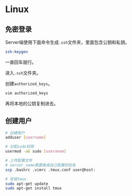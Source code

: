 # Linux

## 免密登录

Server端使用下面命令生成`.ssh`文件夹，里面包含公钥和私钥。

```bash
ssh-keygen
```

一直回车就行。

进入`.ssh`文件夹。

创建`authorized_keys`。

```bash
vim authorized_keys
```

再将本地的公钥复制进去。

## 创建用户

```bash
# 创建用户
adduser [username]

# 分配sudo权限
usermod -aG sudo [useranem]

# 上传配置文件
# server_name需要换成自己配置的别名
scp .bashrc .vimrc .tmux.conf user@host:

# 安装tmux
sudo apt-get update
sudo apt-get install tmux
```

